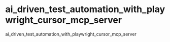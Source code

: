# ai_driven_test_automation_with_playwright_cursor_mcp_server
ai_driven_test_automation_with_playwright_cursor_mcp_server
